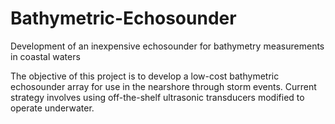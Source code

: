 # Bathymetric-Echosounder
Development of an inexpensive echosounder for bathymetry measurements in coastal waters

The objective of this project is to develop a low-cost bathymetric echosounder array for use in the nearshore through storm events.
Current strategy involves using off-the-shelf ultrasonic transducers modified to operate underwater.
